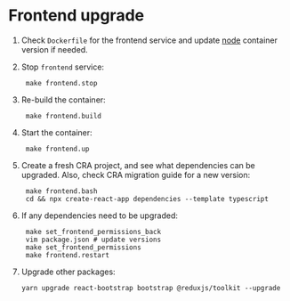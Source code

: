 # Frontend upgrade

1. Check `Dockerfile` for the frontend service and update [node](https://hub.docker.com/_/node) container version if needed.
2. Stop `frontend` service:

		make frontend.stop

3. Re-build the container:

		make frontend.build

4. Start the container:

		make frontend.up

5. Create a fresh CRA project, and see what dependencies can be upgraded. Also, check CRA migration guide for a new version:

		make frontend.bash
		cd && npx create-react-app dependencies --template typescript
6. If any dependencies need to be upgraded:

		make set_frontend_permissions_back
		vim package.json # update versions
		make set_frontend_permissions
		make frontend.restart

7.  Upgrade other packages:

		yarn upgrade react-bootstrap bootstrap @reduxjs/toolkit --upgrade
